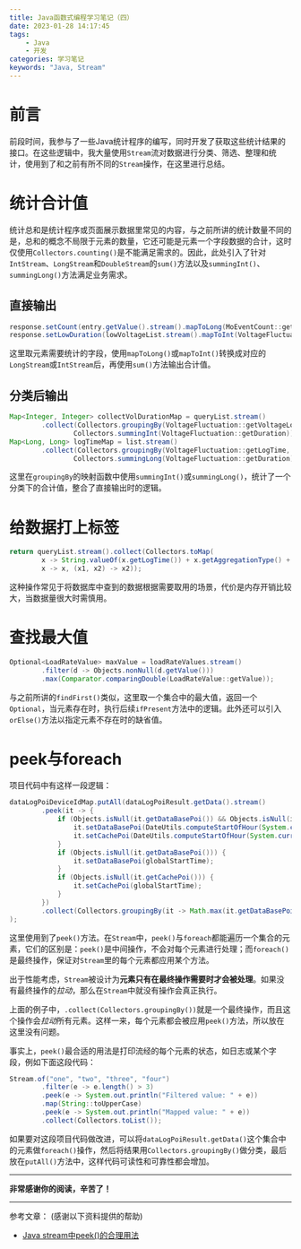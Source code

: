 ```yaml
---
title: Java函数式编程学习笔记（四）
date: 2023-01-28 14:17:45
tags:
    - Java
    - 开发
categories: 学习笔记
keywords: "Java, Stream"
---
```

# 前言
前段时间，我参与了一些Java统计程序的编写，同时开发了获取这些统计结果的接口。在这些逻辑中，我大量使用`Stream`流对数据进行分类、筛选、整理和统计，使用到了和之前有所不同的`Stream`操作，在这里进行总结。

# 统计合计值
统计总和是统计程序或页面展示数据里常见的内容，与之前所讲的统计数量不同的是，总和的概念不局限于元素的数量，它还可能是元素一个字段数据的合计，这时仅使用`Collectors.counting()`是不能满足需求的。因此，此处引入了针对`IntStream`、`LongStream`和`DoubleStream`的`sum()`方法以及`summingInt()`、`summingLong()`方法满足业务需求。
## 直接输出

```java
response.setCount(entry.getValue().stream().mapToLong(MoEventCount::getCount).sum());
response.setLowDuration(lowVoltageList.stream().mapToInt(VoltageFluctuation::getDuration).sum() / 60d);
```

这里取元素需要统计的字段，使用`mapToLong()`或`mapToInt()`转换成对应的`LongStream`或`IntStream`后，再使用`sum()`方法输出合计值。

## 分类后输出

```java
Map<Integer, Integer> collectVolDurationMap = queryList.stream()
        .collect(Collectors.groupingBy(VoltageFluctuation::getVoltageLowerLimit,
                Collectors.summingInt(VoltageFluctuation::getDuration)));
Map<Long, Long> logTimeMap = list.stream()
        .collect(Collectors.groupingBy(VoltageFluctuation::getLogTime,
                Collectors.summingLong(VoltageFluctuation::getDuration)));
```

这里在`groupingBy`的映射函数中使用`summingInt()`或`summingLong()`，统计了一个分类下的合计值，整合了直接输出时的逻辑。

# 给数据打上标签

```java
return queryList.stream().collect(Collectors.toMap(
        x -> String.valueOf(x.getLogTime()) + x.getAggregationType() + x.getAggregationCycle(),
        x -> x, (x1, x2) -> x2));
```

这种操作常见于将数据库中查到的数据根据需要取用的场景，代价是内存开销比较大，当数据量很大时需慎用。

# 查找最大值

```java
Optional<LoadRateValue> maxValue = loadRateValues.stream()
        .filter(d -> Objects.nonNull(d.getValue()))
        .max(Comparator.comparingDouble(LoadRateValue::getValue));
```

与之前所讲的`findFirst()`类似，这里取一个集合中的最大值，返回一个`Optional`，当元素存在时，执行后续`ifPresent`方法中的逻辑。此外还可以引入`orElse()`方法以指定元素不存在时的缺省值。

# peek与foreach
项目代码中有这样一段逻辑：

```java
dataLogPoiDeviceIdMap.putAll(dataLogPoiResult.getData().stream()
        .peek(it -> {
            if (Objects.isNull(it.getDataBasePoi()) && Objects.isNull(it.getCachePoi())) {
                it.setDataBasePoi(DateUtils.computeStartOfHour(System.currentTimeMillis()));
                it.setCachePoi(DateUtils.computeStartOfHour(System.currentTimeMillis()));
            }
            if (Objects.isNull(it.getDataBasePoi())) {
                it.setDataBasePoi(globalStartTime);
            }
            if (Objects.isNull(it.getCachePoi())) {
                it.setCachePoi(globalStartTime);
            }
        })
        .collect(Collectors.groupingBy(it -> Math.max(it.getDataBasePoi(), it.getCachePoi())))
);
```

这里使用到了`peek()`方法。在`Stream`中，`peek()`与`foreach`都能遍历一个集合的元素，它们的区别是：`peek()`是中间操作，不会对每个元素进行处理；而`foreach()`是最终操作，保证对`Stream`里的每个元素都应用某个方法。

出于性能考虑，`Stream`被设计为**元素只有在最终操作需要时才会被处理**。如果没有最终操作的*拉动*，那么在`Stream`中就没有操作会真正执行。

上面的例子中，`.collect(Collectors.groupingBy())`就是一个最终操作，而且这个操作会*拉动*所有元素。这样一来，每个元素都会被应用`peek()`方法，所以放在这里没有问题。

事实上，`peek()`最合适的用法是打印流经的每个元素的状态，如日志或某个字段，例如下面这段代码：

```java
Stream.of("one", "two", "three", "four")
        .filter(e -> e.length() > 3)
        .peek(e -> System.out.println("Filtered value: " + e))
        .map(String::toUpperCase)
        .peek(e -> System.out.println("Mapped value: " + e))
        .collect(Collectors.toList());
```

如果要对这段项目代码做改进，可以将`dataLogPoiResult.getData()`这个集合中的元素做`foreach()`操作，然后将结果用`Collectors.groupingBy()`做分类，最后放在`putAll()`方法中，这样代码可读性和可靠性都会增加。

---
**非常感谢你的阅读，辛苦了！**

---
参考文章： (感谢以下资料提供的帮助)
- [Java stream中peek()的合理用法](https://blog.csdn.net/VoisSurTonChemin/article/details/122378636)
